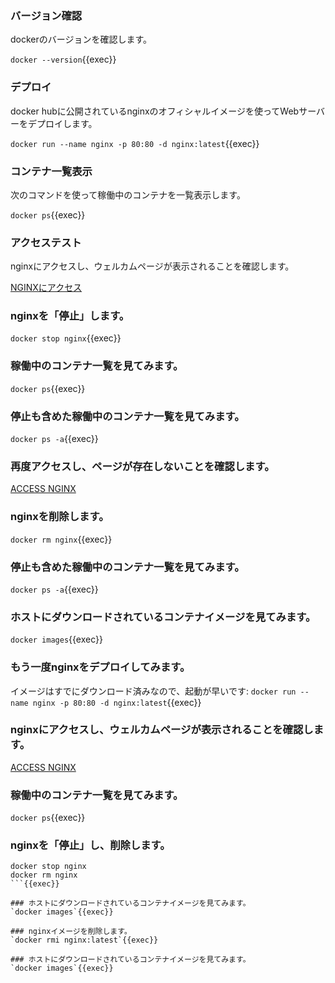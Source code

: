 ### バージョン確認
dockerのバージョンを確認します。

`docker --version`{{exec}}

### デプロイ
docker hubに公開されているnginxのオフィシャルイメージを使ってWebサーバーをデプロイします。

`docker run --name nginx -p 80:80 -d nginx:latest`{{exec}}

### コンテナ一覧表示
次のコマンドを使って稼働中のコンテナを一覧表示します。

`docker ps`{{exec}}

### アクセステスト
nginxにアクセスし、ウェルカムページが表示されることを確認します。

[NGINXにアクセス]({{TRAFFIC_HOST1_80}})

### nginxを「停止」します。
`docker stop nginx`{{exec}}

### 稼働中のコンテナ一覧を見てみます。
`docker ps`{{exec}}

### 停止も含めた稼働中のコンテナ一覧を見てみます。
`docker ps -a`{{exec}}

### 再度アクセスし、ページが存在しないことを確認します。
[ACCESS NGINX]({{TRAFFIC_HOST1_80}})

### nginxを削除します。
`docker rm nginx`{{exec}}

### 停止も含めた稼働中のコンテナ一覧を見てみます。
`docker ps -a`{{exec}}

### ホストにダウンロードされているコンテナイメージを見てみます。
`docker images`{{exec}}

### もう一度nginxをデプロイしてみます。
イメージはすでにダウンロード済みなので、起動が早いです:
`docker run --name nginx -p 80:80 -d nginx:latest`{{exec}}

### nginxにアクセスし、ウェルカムページが表示されることを確認します。
[ACCESS NGINX]({{TRAFFIC_HOST1_80}})

### 稼働中のコンテナ一覧を見てみます。
`docker ps`{{exec}}

### nginxを「停止」し、削除します。
```
docker stop nginx
docker rm nginx
```{{exec}}

### ホストにダウンロードされているコンテナイメージを見てみます。
`docker images`{{exec}}

### nginxイメージを削除します。
`docker rmi nginx:latest`{{exec}}

### ホストにダウンロードされているコンテナイメージを見てみます。
`docker images`{{exec}}